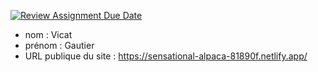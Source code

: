 [![Review Assignment Due Date](https://classroom.github.com/assets/deadline-readme-button-24ddc0f5d75046c5622901739e7c5dd533143b0c8e959d652212380cedb1ea36.svg)](https://classroom.github.com/a/EBjL2tOb)
- nom : Vicat
- prénom : Gautier
- URL publique du site : https://sensational-alpaca-81890f.netlify.app/
